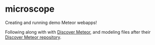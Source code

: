 # microscope

Creating and running demo Meteor webapps!

Following along with with [Discover Meteor](https://github.com/DiscoverMeteor/Microscope), and modeling files after their [Discover Meteor repository](https://github.com/DiscoverMeteor/Microscope).
